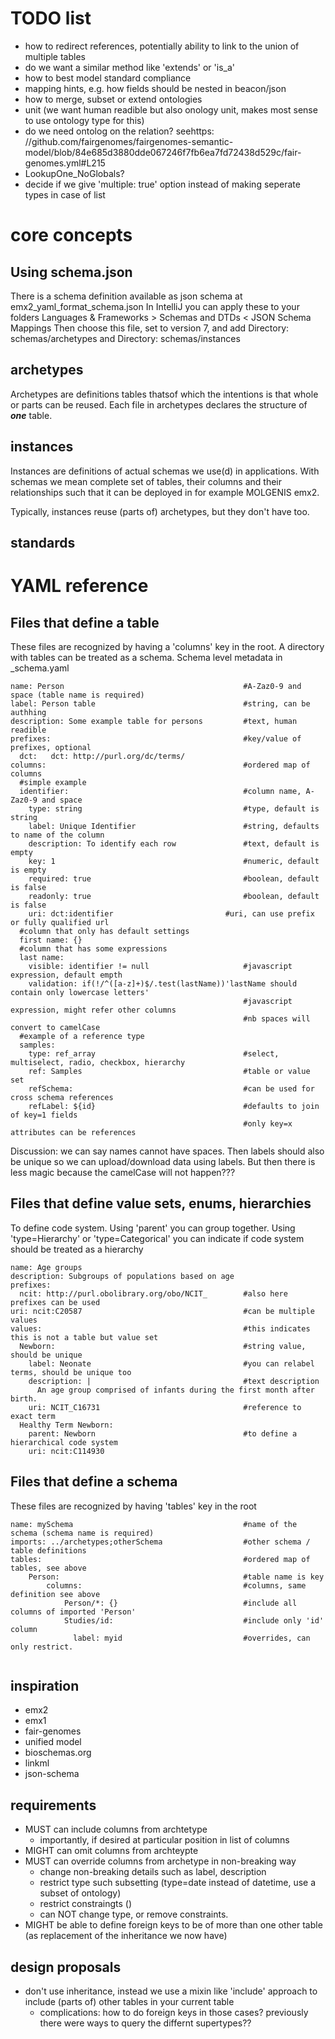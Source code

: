 # TODO list

* how to redirect references, potentially ability to link to the union of multiple tables
* do we want a similar method like 'extends' or 'is_a'
* how to best model standard compliance
* mapping hints, e.g. how fields should be nested in beacon/json
* how to merge, subset or extend ontologies
* unit (we want human readible but also onology unit, makes most sense to use ontology type for this)
* do we need ontolog on the relation? seehttps:
  //github.com/fairgenomes/fairgenomes-semantic-model/blob/84e685d3880dde067246f7fb6ea7fd72438d529c/fair-genomes.yml#L215
* LookupOne_NoGlobals?
* decide if we give 'multiple: true' option instead of making seperate types in case of list

# core concepts

## Using schema.json

There is a schema definition available as json schema at emx2_yaml_format_schema.json In IntelliJ you can apply these to your folders Languages & Frameworks >
Schemas and DTDs < JSON Schema Mappings Then choose this file, set to version 7, and add Directory: schemas/archetypes and Directory: schemas/instances

## archetypes

Archetypes are definitions tables thatsof which the intentions is that whole or parts can be reused. Each file in archetypes declares the structure of
***one*** table.

## instances

Instances are definitions of actual schemas we use(d) in applications. With schemas we mean complete set of tables, their columns and their relationships such
that it can be deployed in for example MOLGENIS emx2.

Typically, instances reuse (parts of) archetypes, but they don't have too.

## standards

# YAML reference

## Files that define a table

These files are recognized by having a 'columns' key in the root. A directory with tables can be treated as a schema. Schema level metadata in _schema.yaml

```
name: Person                                        #A-Zaz0-9 and space (table name is required)
label: Person table                                 #string, can be authhing
description: Some example table for persons         #text, human readible
prefixes:                                           #key/value of prefixes, optional
  dct:   dct: http://purl.org/dc/terms/                  
columns:                                            #ordered map of columns
  #simple example
  identifier:                                       #column name, A-Zaz0-9 and space
    type: string                                    #type, default is string
    label: Unique Identifier                        #string, defaults to name of the column
    description: To identify each row               #text, default is empty
    key: 1                                          #numeric, default is empty
    required: true                                  #boolean, default is false
    readonly: true                                  #boolean, default is false
    uri: dct:identifier                         #uri, can use prefix or fully qualified url
  #column that only has default settings
  first name: {} 
  #column that has some expressions                                  
  last name:                                        
    visible: identifier != null                     #javascript expression, default empth
    validation: if(!/^([a-z]+)$/.test(lastName))'lastName should contain only lowercase letters'                            
                                                    #javascript expression, might refer other columns
                                                    #nb spaces will convert to camelCase
  #example of a reference type
  samples:                                          
    type: ref_array                                 #select, multiselect, radio, checkbox, hierarchy                    
    ref: Samples                                    #table or value set
    refSchema:                                      #can be used for cross schema references
    refLabel: ${id}                                 #defaults to join of key=1 fields
                                                    #only key=x attributes can be references
```

Discussion: we can say names cannot have spaces. Then labels should also be unique so we can upload/download data using labels. But then there is less magic
because the camelCase will not happen???

## Files that define value sets, enums, hierarchies

To define code system. Using 'parent' you can group together. Using 'type=Hierarchy' or 'type=Categorical' you can indicate if code system should be treated as
a hierarchy

```
name: Age groups
description: Subgroups of populations based on age
prefixes:
  ncit: http://purl.obolibrary.org/obo/NCIT_        #also here prefixes can be used
uri: ncit:C20587                                    #can be multiple values
values:                                             #this indicates this is not a table but value set
  Newborn:                                          #string value, should be unique
    label: Neonate                                  #you can relabel terms, should be unique too
    description: |                                  #text description
      An age group comprised of infants during the first month after birth. 
    uri: NCIT_C16731                                #reference to exact term
  Healthy Term Newborn:
    parent: Newborn                                 #to define a hierarchical code system
    uri: ncit:C114930
```

## Files that define a schema

These files are recognized by having 'tables' key in the root

```
name: mySchema                                      #name of the schema (schema name is required)
imports: ../archetypes;otherSchema                  #other schema / table definitions
tables:                                             #ordered map of tables, see above
    Person:                                         #table name is key
        columns:                                    #columns, same definition see above
            Person/*: {}                            #include all columns of imported 'Person'
            Studies/id:                             #include only 'id' column
              label: myid                           #overrides, can only restrict.
              

```

## inspiration

* emx2
* emx1
* fair-genomes
* unified model
* bioschemas.org
* linkml
* json-schema

## requirements

* MUST can include columns from archtetype
    * importantly, if desired at particular position in list of columns
* MIGHT can omit columns from archteypte
* MUST can override columns from archetype in non-breaking way
    * change non-breaking details such as label, description
    * restrict type such subsetting (type=date instead of datetime, use a subset of ontology)
    * restrict constraingts ()
    * can NOT change type, or remove constraints.
* MIGHT be able to define foreign keys to be of more than one other table
  (as replacement of the inheritance we now have)

## design proposals

* don't use inheritance, instead we use a mixin like 'include' approach to include (parts of) other tables in your current table
    * complications: how to do foreign keys in those cases? previously there were ways to query the differnt supertypes??